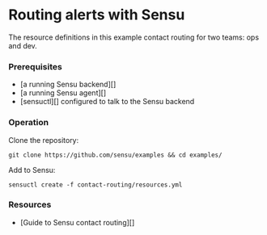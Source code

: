 # Routing alerts with Sensu

The resource definitions in this example contact routing for two teams: ops and dev.

### Prerequisites

<!-- List any requirements before using the example-->

- [a running Sensu backend][]
- [a running Sensu agent][]
- [sensuctl][] configured to talk to the Sensu backend

### Operation

Clone the repository:

```
git clone https://github.com/sensu/examples && cd examples/
```

Add to Sensu:

```
sensuctl create -f contact-routing/resources.yml
```

### Resources

- [Guide to Sensu contact routing][]
